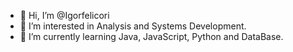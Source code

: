 - 👋 Hi, I’m @Igorfelicori
- 👀 I’m interested in Analysis and Systems Development.
- 🌱 I’m currently learning Java, JavaScript, Python and DataBase.

<!---
Igorfelicori/Igorfelicori is a ✨ special ✨ repository because its `README.md` (this file) appears on your GitHub profile.
You can click the Preview link to take a look at your changes.
--->
